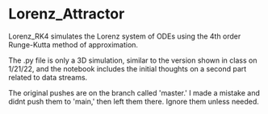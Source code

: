 # Lorenz_Attractor

Lorenz_RK4 simulates the Lorenz system of ODEs using the 4th order Runge-Kutta method of approximation.

The .py file is only a 3D simulation, similar to the version shown in class on 1/21/22, and the notebook includes the initial thoughts on a second part related to data streams.

The original pushes are on the branch called 'master.' I made a mistake and didnt push them to 'main,' then left them there. Ignore them unless needed.
